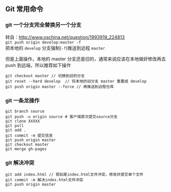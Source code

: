 ## Git 常用命令
### git 一个分支完全替换另一个分支
转自：http://www.oschina.net/question/1993919_224813   
`git push origin develop:master -f `   
把本地的 `develop` 分支强制(`-f`)推送到远程 `master`   
   
但是上面操作，本地的 master 分支还是旧的，通常来说应该在本地做好修改再去 push 到远端，所以推荐如下操作   
   
```
git checkout master // 切换到旧的分支   
git reset --hard develop  // 将本地的旧分支 master 重置成 develop
git push origin master --force // 再推送到远程仓库
```

### git 一条龙操作
```
git branch source
git push -u origin source # 客户端首次提交source分支
git clone XXXXX
git pull
git add .
git commit -m 提交信息
git push origin master
git checkout master
git merge gh-pages
```

### git 解决冲突
```
git add index.html // 假如是index.html文件冲突，修改并提交单个文件
git commit -m 解决index.html文件冲突
git push origin master
```
